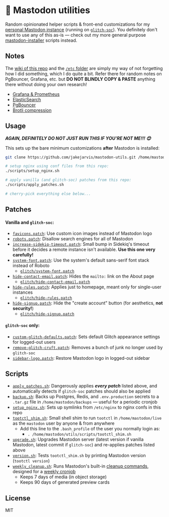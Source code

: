 # 🦣 Mastodon utilities

Random opinionated helper scripts & front-end customizations for my [personal Mastodon instance](https://fediverse.jarv.is/about) (running on [`glitch-soc`](https://github.com/glitch-soc/mastodon)). You definitely don't want to use any of this as-is — check out my more general purpose [mastodon-installer](https://github.com/jakejarvis/mastodon-installer) scripts instead.

## Notes

The [wiki of this repo](https://github.com/jakejarvis/mastodon-utils/wiki) and the [`/etc` folder](etc/) are simply my way of not forgetting how I did something, which I do quite a bit. Refer there for random notes on PgBouncer, Grafana, etc. but **DO NOT BLINDLY COPY & PASTE** anything there without doing your own research!

- [Grafana & Prometheus](https://github.com/jakejarvis/mastodon-utils/wiki/Prometheus-&-Grafana)
- [ElasticSearch](https://github.com/jakejarvis/mastodon-utils/wiki/ElasticSearch)
- [PgBouncer](https://github.com/jakejarvis/mastodon-utils/wiki/Postgres-&-PgBouncer)
- [Brotli compression](https://github.com/jakejarvis/mastodon-utils/wiki/Brotli-compression-for-nginx)

## Usage

***AGAIN, DEFINITELY DO NOT JUST RUN THIS IF YOU'RE NOT ME!!! 😊***

This sets up the bare minimum customizations **after** Mastodon is installed:

```sh
git clone https://github.com/jakejarvis/mastodon-utils.git /home/mastodon/utils && cd /home/mastodon/utils

# setup nginx using conf files from this repo:
./scripts/setup_nginx.sh

# apply vanilla (and glitch-soc) patches from this repo:
./scripts/apply_patches.sh

# cherry-pick everything else below...
```

## Patches

#### Vanilla and `glitch-soc`:

- [`favicons.patch`](patches/favicons.patch): Use custom icon images instead of Mastodon logo
- [`robots.patch`](patches/robots.patch): Disallow search engines for all of Mastodon
- [`increase-sidekiq-timeout.patch`](patches/increase-sidekiq-timeout.patch): Small bump in Sidekiq's timeout before it decides a remote instance isn't available. **Use this one very carefully!**
- [`system-font.patch`](patches/system-font.patch): Use the system's default sans-serif font stack instead of Roboto
  - [`glitch/system-font.patch`](patches/glitch/system-font.patch)
- [`hide-contact-email.patch`](patches/hide-contact-email.patch): Hides the `mailto:` link on the About page
  - [`glitch/hide-contact-email.patch`](patches/glitch/hide-contact-email.patch)
- [`hide-rules.patch`](patches/hide-rules.patch): Applies just to homepage, meant only for single-user instances
  - [`glitch/hide-rules.patch`](patches/glitch/hide-rules.patch)
- [`hide-signup.patch`](patches/hide-signup.patch): Hide the "create account" button (for aesthetics, **not security!**)
  - [`glitch/hide-signup.patch`](patches/glitch/hide-signup.patch)

#### `glitch-soc` only:
  - [`custom-glitch-defaults.patch`](patches/glitch/custom-glitch-defaults.patch): Sets default Glitch appearance settings for logged-out users
  - [`remove-glitch-cruft.patch`](patches/glitch/remove-glitch-cruft.patch): Removes a bunch of junk no longer used by `glitch-soc`
  - [`sidebar-logo.patch`](patches/glitch/sidebar-logo.patch): Restore Mastodon logo in logged-out sidebar

## Scripts

- [`apply_patches.sh`](scripts/apply_patches.sh): Dangerously applies ***every patch*** listed above, and automatically detects if `glitch-soc` patches should also be applied
- [`backup.sh`](scripts/backup.sh): Backs up Postgres, Redis, and `.env.production` secrets to a `.tar.gz` file in `/home/mastodon/backups` — useful for a periodic cronjob
- [`setup_nginx.sh`](scripts/setup_nginx.sh): Sets up symlinks from `/etc/nginx` to nginx confs in this repo
- [`tootctl_shim.sh`](scripts/tootctl_shim.sh): Small shell shim to run `tootctl` in `/home/mastodon/live` as the `mastodon` user by anyone & from anywhere
  - Add this line to the `.bash_profile` of the user you normally login as:
    - `. /home/mastodon/utils/scripts/tootctl_shim.sh`
- [`upgrade.sh`](scripts/upgrade.sh): Upgrades Mastodon server (latest version if vanilla Mastodon, latest commit if `glitch-soc`) and re-applies patches listed above
- [`version.sh`](scripts/version.sh): Tests `tootctl_shim.sh` by printing Mastodon version (`tootctl version`)
- [`weekly_cleanup.sh`](scripts/weekly_cleanup.sh): Runs Mastodon's built-in [cleanup commands](https://docs.joinmastodon.org/admin/setup/#cleanup), designed for a [weekly cronjob](https://github.com/jakejarvis/mastodon-utils/wiki/Cleanup-tasks)
  - Keeps 7 days of media (in object storage)
  - Keeps 90 days of generated preview cards

## License

MIT
